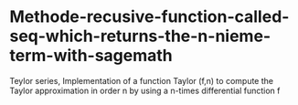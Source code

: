 # Methode-recusive-function-called-seq-which-returns-the-n-nieme-term-with-sagemath
Teylor series, Implementation of a function Taylor (f,n) to compute the Taylor approximation in order n by using a n-times differential function f 
